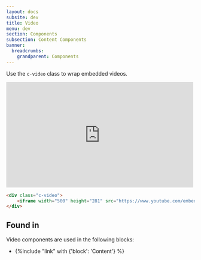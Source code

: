 ```yaml
---
layout: docs
subsite: dev
title: Video
menu: dev
section: Components
subsection: Content Components
banner:
  breadcrumbs:
    grandparent: Components
---
```

Use the `c-video` class to wrap embedded videos.

<div class="c-video">
    <iframe width="500" height="281" src="https://www.youtube.com/embed/ngElkyQ6Rhs?feature=oembed&amp;rel=0&amp;showinfo=0" frameborder="0" allowfullscreen=""></iframe>
</div>

```html
<div class="c-video">
    <iframe width="500" height="281" src="https://www.youtube.com/embed/ngElkyQ6Rhs?feature=oembed&amp;rel=0&amp;showinfo=0" frameborder="0" allowfullscreen=""></iframe>
</div>
```
## Found in

Video components are used in the following blocks:

- {%include "link" with {'block': 'Content'} %}
